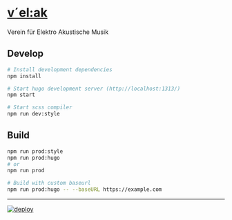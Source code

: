 # [v´el:ak](https://velak.klingt.org/)

Verein für Elektro Akustische Musik

## Develop

```sh
# Install development dependencies
npm install

# Start hugo development server (http://localhost:1313/)
npm start

# Start scss compiler
npm run dev:style
```

## Build

```sh
npm run prod:style
npm run prod:hugo
# or
npm run prod

# Build with custom baseurl
npm run prod:hugo -- --baseURL https://example.com
```

---

[![deploy](https://github.com/verein-fuer-elektro-akustik/velak.klingt.org/actions/workflows/deploy.yml/badge.svg)](https://github.com/verein-fuer-elektro-akustik/velak.klingt.org/actions/workflows/deploy.yml)

